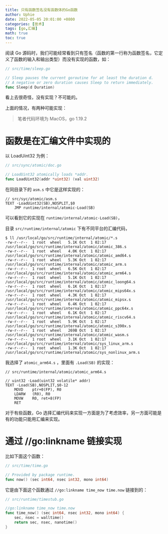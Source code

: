```yaml
---
title: 只有函数签名没有函数体的Go函数
author: Uphie
date: 2022-05-05 20:01:00 +0800
categories: [技术]
tags: [go,汇编]
math: true
toc: true
---
```


阅读 Go 源码时，我们可能经常看到只有签名（函数的第一行称为函数签名，它定义了函数的输入和输出类型）而没有实现的函数，如：
```go
// src/time/sleep.go

// Sleep pauses the current goroutine for at least the duration d.
// A negative or zero duration causes Sleep to return immediately.
func Sleep(d Duration)
```

看上去很奇怪，没有实现？不可能的。

上面的情况，有两种可能实现：

> 笔者代码环境为 MacOS，go 1.19.2

# 函数是在汇编文件中实现的

以 LoadUint32 为例：
```go
// src/sync/atomic/doc.go

// LoadUint32 atomically loads *addr.
func LoadUint32(addr *uint32) (val uint32)
```

在同目录下的 `asm.s` 中它是这样实现的：
```
// src/syc/atomic/asm.s
TEXT ·LoadUint32(SB),NOSPLIT,$0
	JMP	runtime∕internal∕atomic·Load(SB)
```

可以看到它的实现在 `runtime∕internal∕atomic·Load(SB)`，

目录 `src/runtime/internal/atomic` 下有不同平台的汇编代码，
```console
$ ll /usr/local/go/src/runtime/internal/atomic/*.s
-rw-r--r--  1 root  wheel   5.1K Oct  1 02:17 /usr/local/go/src/runtime/internal/atomic/atomic_386.s
-rw-r--r--  1 root  wheel   4.0K Oct  1 02:17 /usr/local/go/src/runtime/internal/atomic/atomic_amd64.s
-rw-r--r--  1 root  wheel   5.3K Oct  1 02:17 /usr/local/go/src/runtime/internal/atomic/atomic_arm.s
-rw-r--r--  1 root  wheel   6.5K Oct  1 02:17 /usr/local/go/src/runtime/internal/atomic/atomic_arm64.s
-rw-r--r--  1 root  wheel   5.1K Oct  1 02:17 /usr/local/go/src/runtime/internal/atomic/atomic_loong64.s
-rw-r--r--  1 root  wheel   6.1K Oct  1 02:17 /usr/local/go/src/runtime/internal/atomic/atomic_mips64x.s
-rw-r--r--  1 root  wheel   4.3K Oct  1 02:17 /usr/local/go/src/runtime/internal/atomic/atomic_mipsx.s
-rw-r--r--  1 root  wheel   6.4K Oct  1 02:17 /usr/local/go/src/runtime/internal/atomic/atomic_ppc64x.s
-rw-r--r--  1 root  wheel   6.1K Oct  1 02:17 /usr/local/go/src/runtime/internal/atomic/atomic_riscv64.s
-rw-r--r--  1 root  wheel   5.9K Oct  1 02:17 /usr/local/go/src/runtime/internal/atomic/atomic_s390x.s
-rw-r--r--  1 root  wheel   269B Oct  1 02:17 /usr/local/go/src/runtime/internal/atomic/atomic_wasm.s
-rw-r--r--  1 root  wheel   3.1K Oct  1 02:17 /usr/local/go/src/runtime/internal/atomic/sys_linux_arm.s
-rw-r--r--  1 root  wheel   1.3K Oct  1 02:17 /usr/local/go/src/runtime/internal/atomic/sys_nonlinux_arm.s

```

我选择了 `atomic_arm64.s` ，里面有 `.Load(SB)` 的实现：
```
// src/runtime/internal/atomic/atomic_arm64.s

// uint32 ·Load(uint32 volatile* addr)
TEXT ·Load(SB),NOSPLIT,$0-12
	MOVD	ptr+0(FP), R0
	LDARW	(R0), R0
	MOVW	R0, ret+8(FP)
	RET
```

对于有些函数，Go 选择汇编代码来实现一方面是为了考虑效率，另一方面可能是有的功能只能用汇编来实现。

# 通过 //go:linkname 链接实现

比如下面这个函数：
```go
// src/time/time.go 

// Provided by package runtime.
func now() (sec int64, nsec int32, mono int64)
```

它是由下面这个函数通过 `//go:linkname time_now time.now` 链接到的：
```go
// src/runtime/timestub.go

//go:linkname time_now time.now
func time_now() (sec int64, nsec int32, mono int64) {
	sec, nsec = walltime()
	return sec, nsec, nanotime()
}
```

